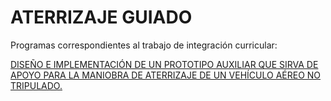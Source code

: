 # ATERRIZAJE GUIADO
Programas correspondientes al trabajo de integración curricular:

[DISEÑO E IMPLEMENTACIÓN DE UN PROTOTIPO AUXILIAR QUE SIRVA DE APOYO PARA LA MANIOBRA DE ATERRIZAJE DE UN VEHÍCULO AÉREO NO TRIPULADO.](https://epnecuador-my.sharepoint.com/:f:/g/personal/luis_ortega_epn_edu_ec/Es4ILh-1FZRIpQeUIoeNYBEB-UCbrNUP08RO6nNHMJwJ2g?e=kjniH4)
